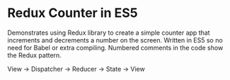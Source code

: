 # Redux Counter in ES5

Demonstrates using Redux library to create a simple counter app that increments and decrements a number on the screen. Written in ES5 so no need for Babel or extra compiling. Numbered comments in the code show the Redux pattern.


View -> Dispatcher -> Reducer -> State -> View

